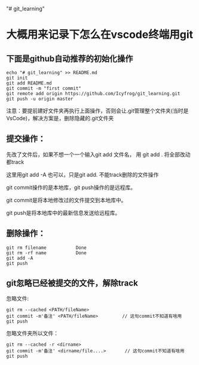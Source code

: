 "# git_learning" 

# 大概用来记录下怎么在vscode终端用git


## 下面是github自动推荐的初始化操作
```
echo "# git_learning" >> README.md
git init
git add README.md
git commit -m "first commit"
git remote add origin https://github.com/Icyfrog/git_learning.git
git push -u origin master
```
注意：要提前建好文件夹再执行上面操作，否则会让.git管理整个文件夹(当时是VsCode)，解决方案是，删除隐藏的.git文件夹

## 提交操作：
先改了文件后，如果不想一个一个输入git add 文件名，
用 git add . 将全部改动都track

这里用git add -A 也可以，只是git add. 不能track删除的文件操作

git commit操作的是本地库，git push操作的是远程库。

git commit是将本地修改过的文件提交到本地库中。

git push是将本地库中的最新信息发送给远程库。

## 删除操作：
```
git rm filename           Done
git rm -rf name           Done
git add -A
git push
```
## git忽略已经被提交的文件，解除track
忽略文件:
```
git rm --cached <PATH/fileName>
git commit -m'备注' <PATH/fileName>         // 这句commit不知道有啥用
git push
```
忽略文件夹所以文件：
```
git rm --cached -r <dirname>
git commit -m'备注' <dirname/file....>       // 这句commit不知道有啥用
git push
```
